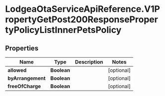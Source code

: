 # LodgeaOtaServiceApiReference.V1PropertyGetPost200ResponsePropertyPolicyListInnerPetsPolicy

## Properties

Name | Type | Description | Notes
------------ | ------------- | ------------- | -------------
**allowed** | **Boolean** |  | [optional] 
**byArrangement** | **Boolean** |  | [optional] 
**freeOfCharge** | **Boolean** |  | [optional] 


